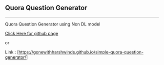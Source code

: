 ## Quora Question Generator 
---


Quora Question Generator using Non DL model

[Click Here for github page](https://gonewithharshwinds.github.io/simple-quora-question-generator/)

or <br>

Link : [https://gonewithharshwinds.github.io/simple-quora-question-generator/]
